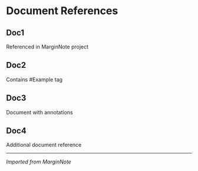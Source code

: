 # Document References

## Doc1
Referenced in MarginNote project

## Doc2  
Contains #Example tag

## Doc3
Document with annotations

## Doc4
Additional document reference

---
*Imported from MarginNote*